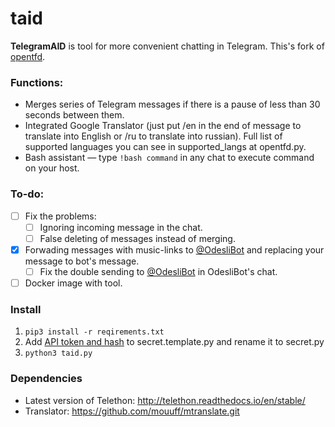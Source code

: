 # taid

**TelegramAID** is tool for more convenient chatting in Telegram. This's fork of [opentfd](https://github.com/SlavikMIPT/opentfd).

### Functions:

- Merges series of Telegram messages if there is a pause of less than 30 seconds between them.
- Integrated Google Translator (just put /en in the end of message to translate into English or /ru to translate into russian). Full list of supported languages you can see in supported_langs at opentfd.py.
- Bash assistant — type `!bash command` in any chat to execute command on your host.

### To-do:

- [ ] Fix the problems:
	- [ ] Ignoring incoming message in the chat.	
	- [ ] False deleting of messages instead of merging.
- [x] Forwading messages with music-links to [@OdesliBot](https://t.me/odesli_bot) and replacing your message to bot's message.
	- [ ] Fix the double sending to [@OdesliBot](https://t.me/odesli_bot) in OdesliBot's chat.
- [ ] Docker image with tool.

### Install

1. `pip3 install -r reqirements.txt`
2. Add [API token and hash](https://core.telegram.org/api/obtaining_api_id) to secret.template.py and rename it to secret.py
3. `python3 taid.py`

### Dependencies

* Latest version of Telethon: http://telethon.readthedocs.io/en/stable/
* Translator: https://github.com/mouuff/mtranslate.git	
